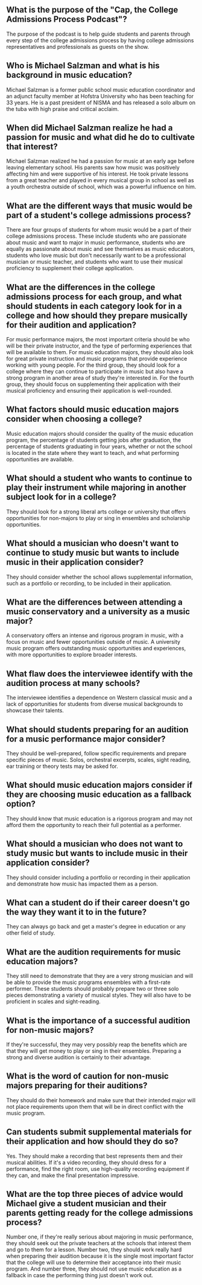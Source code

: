 ## What is the purpose of the "Cap, the College Admissions Process Podcast"? 
The purpose of the podcast is to help guide students and parents through every step of the college admissions process by having college admissions representatives and professionals as guests on the show.

## Who is Michael Salzman and what is his background in music education?
Michael Salzman is a former public school music education coordinator and an adjunct faculty member at Hofstra University who has been teaching for 33 years. He is a past president of NISMA and has released a solo album on the tuba with high praise and critical acclaim.

## When did Michael Salzman realize he had a passion for music and what did he do to cultivate that interest?
Michael Salzman realized he had a passion for music at an early age before leaving elementary school. His parents saw how music was positively affecting him and were supportive of his interest. He took private lessons from a great teacher and played in every musical group in school as well as a youth orchestra outside of school, which was a powerful influence on him.

## What are the different ways that music would be part of a student's college admissions process?
There are four groups of students for whom music would be a part of their college admissions process. These include students who are passionate about music and want to major in music performance, students who are equally as passionate about music and see themselves as music educators, students who love music but don't necessarily want to be a professional musician or music teacher, and students who want to use their musical proficiency to supplement their college application.

## What are the differences in the college admissions process for each group, and what should students in each category look for in a college and how should they prepare musically for their audition and application?
For music performance majors, the most important criteria should be who will be their private instructor, and the type of performing experiences that will be available to them. For music education majors, they should also look for great private instruction and music programs that provide experience working with young people. For the third group, they should look for a college where they can continue to participate in music but also have a strong program in another area of study they're interested in. For the fourth group, they should focus on supplementing their application with their musical proficiency and ensuring their application is well-rounded.

## What factors should music education majors consider when choosing a college?
Music education majors should consider the quality of the music education program, the percentage of students getting jobs after graduation, the percentage of students graduating in four years, whether or not the school is located in the state where they want to teach, and what performing opportunities are available. 

## What should a student who wants to continue to play their instrument while majoring in another subject look for in a college?
They should look for a strong liberal arts college or university that offers opportunities for non-majors to play or sing in ensembles and scholarship opportunities.  

## What should a musician who doesn't want to continue to study music but wants to include music in their application consider?
They should consider whether the school allows supplemental information, such as a portfolio or recording, to be included in their application. 

## What are the differences between attending a music conservatory and a university as a music major?
A conservatory offers an intense and rigorous program in music, with a focus on music and fewer opportunities outside of music. A university music program offers outstanding music opportunities and experiences, with more opportunities to explore broader interests. 

## What flaw does the interviewee identify with the audition process at many schools?
The interviewee identifies a dependence on Western classical music and a lack of opportunities for students from diverse musical backgrounds to showcase their talents. 

## What should students preparing for an audition for a music performance major consider?
They should be well-prepared, follow specific requirements and prepare specific pieces of music. Solos, orchestral excerpts, scales, sight reading, ear training or theory tests may be asked for. 

## What should music education majors consider if they are choosing music education as a fallback option?
They should know that music education is a rigorous program and may not afford them the opportunity to reach their full potential as a performer. 

## What should a musician who does not want to study music but wants to include music in their application consider?
They should consider including a portfolio or recording in their application and demonstrate how music has impacted them as a person.

## What can a student do if their career doesn't go the way they want it to in the future?
They can always go back and get a master's degree in education or any other field of study.

## What are the audition requirements for music education majors?
They still need to demonstrate that they are a very strong musician and will be able to provide the music programs ensembles with a first-rate performer. These students should probably prepare two or three solo pieces demonstrating a variety of musical styles. They will also have to be proficient in scales and sight-reading.

## What is the importance of a successful audition for non-music majors?
If they're successful, they may very possibly reap the benefits which are that they will get money to play or sing in their ensembles. Preparing a strong and diverse audition is certainly to their advantage.

## What is the word of caution for non-music majors preparing for their auditions?
They should do their homework and make sure that their intended major will not place requirements upon them that will be in direct conflict with the music program.

## Can students submit supplemental materials for their application and how should they do so?
Yes. They should make a recording that best represents them and their musical abilities. If it's a video recording, they should dress for a performance, find the right room, use high-quality recording equipment if they can, and make the final presentation impressive.

## What are the top three pieces of advice would Michael give a student musician and their parents getting ready for the college admissions process?
Number one, if they're really serious about majoring in music performance, they should seek out the private teachers at the schools that interest them and go to them for a lesson. Number two, they should work really hard when preparing their audition because it is the single most important factor that the college will use to determine their acceptance into their music program. And number three, they should not use music education as a fallback in case the performing thing just doesn't work out.


